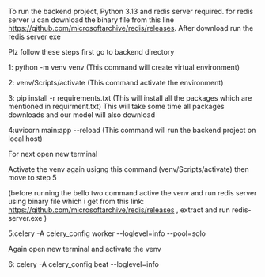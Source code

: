 To run the backend project, Python 3.13 and redis server required. for redis server u can download the binary file from this line https://github.com/microsoftarchive/redis/releases. After download run the redis server exe

Plz follow these steps
first go to backend directory

1: python -m venv venv
(This command will create virtual environment)

2: venv/Scripts/activate
(This command activate the environment)

3: pip install -r requirements.txt
(This will install all the packages which are mentioned in requirment.txt)
This will take some time all packages downloads and our model will also download

4:uvicorn main:app --reload
(This command will run the backend project on local host)

For next open new terminal

Activate the venv again usigng this command (venv/Scripts/activate) then move to step 5

(before running the bello two command active the venv and run redis server using binary file which i get from this link: https://github.com/microsoftarchive/redis/releases , extract and run redis-server.exe )

5:celery -A celery_config worker --loglevel=info --pool=solo

Again open new terminal and activate the venv

6: celery -A celery_config beat --loglevel=info
